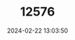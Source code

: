 ---
title: "12576"
category: "Maccullochella peelii"
draft: false
date: 2024-02-22 13:03:50
languages:
  English: ["Murray Cod", "Murray River Cod"]
---